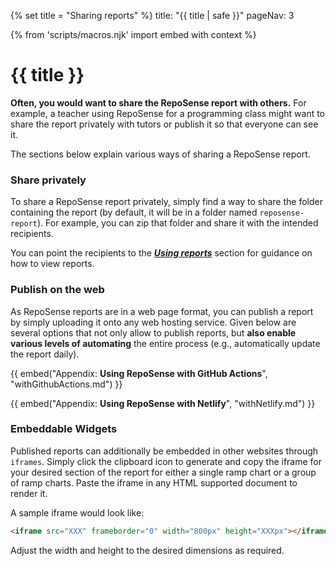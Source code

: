 {% set title = "Sharing reports" %}
<frontmatter>
title: "{{ title | safe }}"
pageNav: 3
</frontmatter>

{% from 'scripts/macros.njk' import embed with context %}

<h1 class="display-4"><md>{{ title }}</md></h1>

<div class="lead">

**Often, you would want to share the RepoSense report with others.** For example, a teacher using RepoSense for a programming class might want to share the report privately with tutors or publish it so that everyone can see it.

</div>

The sections below explain various ways of sharing a RepoSense report.

<!-- ------------------------------------------------------------------------------------------------------ -->

### Share privately

To share a RepoSense report privately, simply find a way to share the folder containing the report (by default, it will be in a folder named `reposense-report`). For example, you can zip that folder and share it with the intended recipients.

You can point the recipients to the [_**Using reports**_](usingReports.html) section for guidance on how to view reports.

<!-- ------------------------------------------------------------------------------------------------------ -->

### Publish on the web

As RepoSense reports are in a web page format, you can publish a report by simply uploading it onto any web hosting service. Given below are several options that not only allow to publish reports, but **also enable various levels of automating** the entire process (e.g., automatically update the report daily).

{{ embed("Appendix: **Using RepoSense with GitHub Actions**", "withGithubActions.md") }}

{{ embed("Appendix: **Using RepoSense with Netlify**", "withNetlify.md") }}

<!-- ------------------------------------------------------------------------------------------------------ -->

### Embeddable Widgets

Published reports can additionally be embedded in other websites through `iframes`. Simply click the clipboard icon to generate and copy the iframe for your desired section of the report for either a single ramp chart or a group of ramp charts. Paste the iframe in any HTML supported document to render it.

A sample iframe would look like:

```html
<iframe src="XXX" frameborder="0" width="800px" height="XXXpx"></iframe>
```

Adjust the width and height to the desired dimensions as required.
